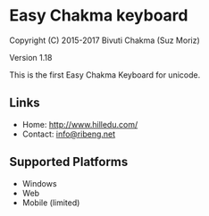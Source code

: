 Easy Chakma keyboard
======================

Copyright (C) 2015-2017 Bivuti Chakma (Suz Moriz) 

Version 1.18

This is the first Easy Chakma Keyboard for unicode.

Links
-----

 * Home:     <http://www.hilledu.com/>
 * Contact:  <info@ribeng.net>

Supported Platforms
-------------------
 * Windows
 * Web
 * Mobile (limited)
